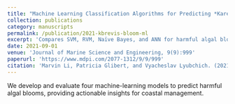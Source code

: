 ```yaml
---
title: "Machine Learning Classification Algorithms for Predicting *Karenia brevis* Blooms on the West Florida Shelf"
collection: publications
category: manuscripts
permalink: /publication/2021-kbrevis-bloom-ml
excerpt: 'Compares SVM, RVM, Naïve Bayes, and ANN for harmful algal bloom forecasting using a 21-year dataset.'
date: 2021-09-01
venue: 'Journal of Marine Science and Engineering, 9(9):999'
paperurl: 'https://www.mdpi.com/2077-1312/9/9/999'
citation: 'Marvin Li, Patricia Glibert, and Vyacheslav Lyubchich. (2021). "Machine Learning Classification Algorithms for Predicting Karenia brevis Blooms on the West Florida Shelf." <i>Journal of Marine Science and Engineering</i>, 9(9):999.'
---
```


We develop and evaluate four machine-learning models to predict harmful algal blooms, providing actionable insights for coastal management. 